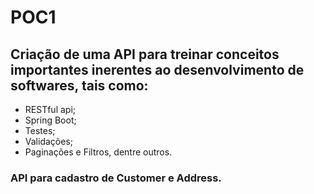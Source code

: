 # **POC1**

## Criação de uma API para treinar conceitos importantes inerentes ao desenvolvimento de softwares, tais como:

- RESTful api;
- Spring Boot;
- Testes;
- Validações;
- Paginações e Filtros, dentre outros.

### API para cadastro de Customer e Address.

